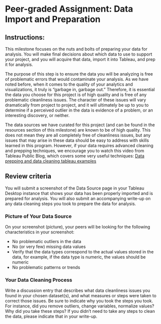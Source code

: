 # Peer-graded Assignment: Data Import and Preparation

## Instructions:
This milestone focuses on the nuts and bolts of preparing your data for analysis. You will make final decisions about which data to use to support your project, and you will acquire that data, import it into Tableau, and prep it for analysis.

The purpose of this step is to ensure the data you will be analyzing is free of problematic errors that would contaminate your analysis. As we have noted before, when it comes to the quality of your analytics and visualizations, it truly is “garbage in, garbage out.” Therefore, it is essential the data you choose for this project is of high quality and is free of any problematic cleanliness issues. The character of these issues will vary dramatically from project to project, and it will ultimately be up to you to determine if a perceived outlier in the data is evidence of a problem, or an interesting discovery, or neither.

The data sources we have curated for this project (and can be found in the resources section of this milestone) are known to be of high quality. This does not mean they are all completely free of cleanliness issues, but any issues that may arise in these data should be easy to address with skills learned in this program. However, if your data requires advanced cleaning and prepping techniques, we encourage you to watch this video from Tableau Public
Blog, which covers some very useful techniques: [Data prepping and data cleaning tableau examples](https://public.tableau.com/en-us/s/blog/2016/05/data-prepping-and-data-cleaning-tableau-explained.)

## Review criteria
You will submit a screenshot of the Data Source page in your Tableau Desktop instance that shows your data has been properly imported and is prepared for analysis. You will also submit an accompanying write-up on any data cleaning steps you took to prepare the data for analysis.

### Picture of Your Data Source
On your screenshot (picture), your peers will be looking for the following characteristics in your screenshot:
* No problematic outliers in the data
* No (or very few) missing data values
* Verify that the data types correspond to the actual values stored in the data, for example, if the data type is numeric, the values should be numeric
* No problematic patterns or trends

### Your Data Cleaning Process
Write a discussion entry that describes what data cleanliness issues you found in your chosen dataset(s), and what measures or steps were taken to correct those issues. Be sure to indicate why you took the steps you took.  For instance, did you remove outliers, change variables, normalize values? Why did you take these steps?  If you didn’t need to take any steps to clean the data, please indicate that in your write-up.
